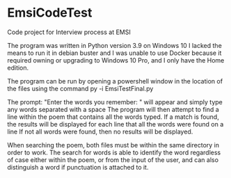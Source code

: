 # EmsiCodeTest
Code project for Interview process at EMSI

The program was written in Python version 3.9 on Windows 10
I lacked the means to run it in debian buster and I was unable to use Docker because
it required owning or upgrading to Windows 10 Pro, and I only have the Home edition.

The program can be run by opening a powershell window in the location of the files using the command
py -i EmsiTestFinal.py

The prompt: "Enter the words you remember: " will appear and simply type any words separated with a space
The program will then attempt to find a line within the poem that contains all the words typed.
If a match is found, the results will be displayed for each line that all the words were found on a line
If not all words were found, then no results will be displayed.

When searching the poem, both files must be within the same directory in order to work.
The search for words is able to identify the word regardless of case either within the poem,
or from the input of the user, and can also distinguish a word if punctuation is attached to it.
